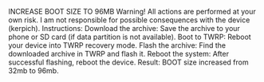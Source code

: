INCREASE BOOT SIZE TO 96MB
Warning! All actions are performed at your own risk. I am not responsible for possible consequences with the device (kerpich).
Instructions:
 Download the archive: Save the archive to your phone or SD card (if data partition is not available).
Boot to TWRP: Reboot your device into TWRP recovery mode.
Flash the archive: Find the downloaded archive in TWRP and flash it.
Reboot the system: After successful flashing, reboot the device.
Result: BOOT size increased from 32mb to 96mb.
